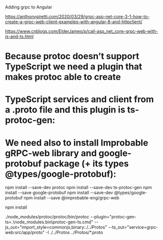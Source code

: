 Adding grpc to Angular

https://anthonygiretti.com/2020/03/29/grpc-asp-net-core-3-1-how-to-create-a-grpc-web-client-examples-with-angular-8-and-httpclient/

https://www.cnblogs.com/ElderJames/p/call-asp_net_core-grpc-web-with-js-and-ts.html


# Because protoc doesn’t support TypeScript we need a plugin that makes protoc able to create 
# TypeScript services and client from a .proto file and this plugin is ts-protoc-gen:
# We need also to install Improbable gRPC-web library and google-protobuf package (+ its types @types/google-protobuf):

npm install --save-dev  protoc
npm install --save-dev ts-protoc-gen
npm install --save google-protobuf
npm install --save-dev @types/google-protobuf
npm install --save @improbable-eng/grpc-web

npm install


./node_modules/protoc/protoc/bin/protoc --plugin="protoc-gen-ts=.\node_modules\.bin\protoc-gen-ts.cmd" --js_out="import_style=commonjs,binary:./../Protos" --ts_out="service=grpc-web:src/app/proto" -I ./../Protos ../Protos/*.proto

